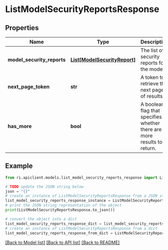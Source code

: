 # ListModelSecurityReportsResponse


## Properties

Name | Type | Description | Notes
------------ | ------------- | ------------- | -------------
**model_security_reports** | [**List[ModelSecurityReport]**](ModelSecurityReport.md) | The list of security reports for the models. | [optional] 
**next_page_token** | **str** | A token to retrieve the next page of results. | [optional] 
**has_more** | **bool** | A boolean flag that specifies whether there are more results to return. | [optional] 

## Example

```python
from ri.apiclient.models.list_model_security_reports_response import ListModelSecurityReportsResponse

# TODO update the JSON string below
json = "{}"
# create an instance of ListModelSecurityReportsResponse from a JSON string
list_model_security_reports_response_instance = ListModelSecurityReportsResponse.from_json(json)
# print the JSON string representation of the object
print(ListModelSecurityReportsResponse.to_json())

# convert the object into a dict
list_model_security_reports_response_dict = list_model_security_reports_response_instance.to_dict()
# create an instance of ListModelSecurityReportsResponse from a dict
list_model_security_reports_response_from_dict = ListModelSecurityReportsResponse.from_dict(list_model_security_reports_response_dict)
```
[[Back to Model list]](../README.md#documentation-for-models) [[Back to API list]](../README.md#documentation-for-api-endpoints) [[Back to README]](../README.md)

